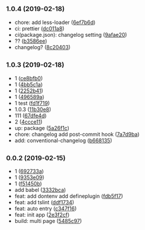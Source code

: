 ## <small>1.0.4 (2019-02-18)</small>

* chore: add less-loader ([6ef7b6d](https://git.tutorabc.com/fe/tutorabc/landingpage/commits/6ef7b6d))
* ci: prettier ([dc011a8](https://git.tutorabc.com/fe/tutorabc/landingpage/commits/dc011a8))
* ci(package.json): changelog setting ([9afae20](https://git.tutorabc.com/fe/tutorabc/landingpage/commits/9afae20))
* ?? ([b3586ee](https://git.tutorabc.com/fe/tutorabc/landingpage/commits/b3586ee))
* changelog? ([8c20403](https://git.tutorabc.com/fe/tutorabc/landingpage/commits/8c20403))



## <small>1.0.3 (2019-02-18)</small>

* 1 ([ce8bfb0](https://git.tutorabc.com/fe/tutorabc/landingpage/commits/ce8bfb0))
* 1 ([4bb5c1a](https://git.tutorabc.com/fe/tutorabc/landingpage/commits/4bb5c1a))
* 1 ([2252b41](https://git.tutorabc.com/fe/tutorabc/landingpage/commits/2252b41))
* 1 ([496589a](https://git.tutorabc.com/fe/tutorabc/landingpage/commits/496589a))
* 1 test ([fd1f719](https://git.tutorabc.com/fe/tutorabc/landingpage/commits/fd1f719))
* 1.0.3 ([11b30e8](https://git.tutorabc.com/fe/tutorabc/landingpage/commits/11b30e8))
* 111 ([67dfe4d](https://git.tutorabc.com/fe/tutorabc/landingpage/commits/67dfe4d))
* 2 ([4ccce11](https://git.tutorabc.com/fe/tutorabc/landingpage/commits/4ccce11))
* up: package ([5a26f1c](https://git.tutorabc.com/fe/tutorabc/landingpage/commits/5a26f1c))
* chore: changelog add post-commit hook ([7a7d9ba](https://git.tutorabc.com/fe/tutorabc/landingpage/commits/7a7d9ba))
* add: conventional-changelog ([b668135](https://git.tutorabc.com/fe/tutorabc/landingpage/commits/b668135))



## <small>0.0.2 (2019-02-15)</small>

* 1 ([692733a](https://git.tutorabc.com/fe/tutorabc/landingpage/commits/692733a))
* 1 ([9353e09](https://git.tutorabc.com/fe/tutorabc/landingpage/commits/9353e09))
* 1 ([f51450b](https://git.tutorabc.com/fe/tutorabc/landingpage/commits/f51450b))
* add babel ([3332bca](https://git.tutorabc.com/fe/tutorabc/landingpage/commits/3332bca))
* feat: add dontenv add defineplugin ([fdb5f17](https://git.tutorabc.com/fe/tutorabc/landingpage/commits/fdb5f17))
* feat: add tslint ([ddf1734](https://git.tutorabc.com/fe/tutorabc/landingpage/commits/ddf1734))
* feat: auto entry ([c347f16](https://git.tutorabc.com/fe/tutorabc/landingpage/commits/c347f16))
* feat: init app ([2e3f2cf](https://git.tutorabc.com/fe/tutorabc/landingpage/commits/2e3f2cf))
* build: multi page ([5485c97](https://git.tutorabc.com/fe/tutorabc/landingpage/commits/5485c97))



